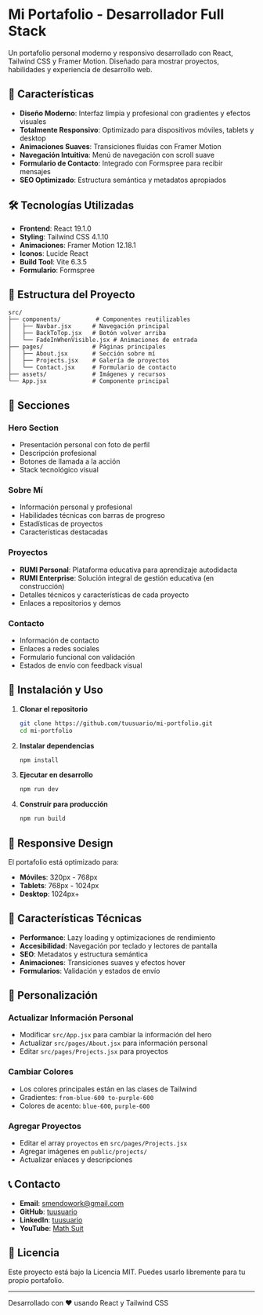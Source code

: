 # Mi Portafolio - Desarrollador Full Stack

Un portafolio personal moderno y responsivo desarrollado con React, Tailwind CSS y Framer Motion. Diseñado para mostrar proyectos, habilidades y experiencia de desarrollo web.

## 🚀 Características

- **Diseño Moderno**: Interfaz limpia y profesional con gradientes y efectos visuales
- **Totalmente Responsivo**: Optimizado para dispositivos móviles, tablets y desktop
- **Animaciones Suaves**: Transiciones fluidas con Framer Motion
- **Navegación Intuitiva**: Menú de navegación con scroll suave
- **Formulario de Contacto**: Integrado con Formspree para recibir mensajes
- **SEO Optimizado**: Estructura semántica y metadatos apropiados

## 🛠️ Tecnologías Utilizadas

- **Frontend**: React 19.1.0
- **Styling**: Tailwind CSS 4.1.10
- **Animaciones**: Framer Motion 12.18.1
- **Iconos**: Lucide React
- **Build Tool**: Vite 6.3.5
- **Formulario**: Formspree

## 📁 Estructura del Proyecto

```
src/
├── components/          # Componentes reutilizables
│   ├── Navbar.jsx      # Navegación principal
│   ├── BackToTop.jsx   # Botón volver arriba
│   └── FadeInWhenVisible.jsx # Animaciones de entrada
├── pages/              # Páginas principales
│   ├── About.jsx       # Sección sobre mí
│   ├── Projects.jsx    # Galería de proyectos
│   └── Contact.jsx     # Formulario de contacto
├── assets/             # Imágenes y recursos
└── App.jsx             # Componente principal
```

## 🎨 Secciones

### Hero Section
- Presentación personal con foto de perfil
- Descripción profesional
- Botones de llamada a la acción
- Stack tecnológico visual

### Sobre Mí
- Información personal y profesional
- Habilidades técnicas con barras de progreso
- Estadísticas de proyectos
- Características destacadas

### Proyectos
- **RUMI Personal**: Plataforma educativa para aprendizaje autodidacta
- **RUMI Enterprise**: Solución integral de gestión educativa (en construcción)
- Detalles técnicos y características de cada proyecto
- Enlaces a repositorios y demos

### Contacto
- Información de contacto
- Enlaces a redes sociales
- Formulario funcional con validación
- Estados de envío con feedback visual

## 🚀 Instalación y Uso

1. **Clonar el repositorio**
   ```bash
   git clone https://github.com/tuusuario/mi-portfolio.git
   cd mi-portfolio
   ```

2. **Instalar dependencias**
   ```bash
   npm install
   ```

3. **Ejecutar en desarrollo**
   ```bash
   npm run dev
   ```

4. **Construir para producción**
   ```bash
   npm run build
   ```

## 📱 Responsive Design

El portafolio está optimizado para:
- **Móviles**: 320px - 768px
- **Tablets**: 768px - 1024px
- **Desktop**: 1024px+

## 🎯 Características Técnicas

- **Performance**: Lazy loading y optimizaciones de rendimiento
- **Accesibilidad**: Navegación por teclado y lectores de pantalla
- **SEO**: Metadatos y estructura semántica
- **Animaciones**: Transiciones suaves y efectos hover
- **Formularios**: Validación y estados de envío

## 🔧 Personalización

### Actualizar Información Personal
- Modificar `src/App.jsx` para cambiar la información del hero
- Actualizar `src/pages/About.jsx` para información personal
- Editar `src/pages/Projects.jsx` para proyectos

### Cambiar Colores
- Los colores principales están en las clases de Tailwind
- Gradientes: `from-blue-600 to-purple-600`
- Colores de acento: `blue-600`, `purple-600`

### Agregar Proyectos
- Editar el array `proyectos` en `src/pages/Projects.jsx`
- Agregar imágenes en `public/projects/`
- Actualizar enlaces y descripciones

## 📞 Contacto

- **Email**: smendowork@gmail.com
- **GitHub**: [tuusuario](https://github.com/tuusuario)
- **LinkedIn**: [tuusuario](https://linkedin.com/in/tuusuario)
- **YouTube**: [Math Suit](https://youtube.com/@map_314)

## 📄 Licencia

Este proyecto está bajo la Licencia MIT. Puedes usarlo libremente para tu propio portafolio.

---

Desarrollado con ❤️ usando React y Tailwind CSS
